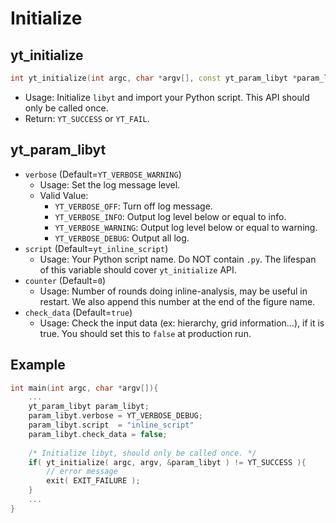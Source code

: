 # Initialize
## yt\_initialize
```cpp
int yt_initialize(int argc, char *argv[], const yt_param_libyt *param_libyt)
```
- Usage: Initialize `libyt` and import your Python script. This API should only be called once.
- Return: `YT_SUCCESS` or `YT_FAIL`.

## yt_param_libyt
- `verbose` (Default=`YT_VERBOSE_WARNING`)
  - Usage: Set the log message level.
  - Valid Value:
    - `YT_VERBOSE_OFF`: Turn off log message.
    - `YT_VERBOSE_INFO`: Output log level below or equal to info.
    - `YT_VERBOSE_WARNING`: Output log level below or equal to warning.
    - `YT_VERBOSE_DEBUG`: Output all log.
- `script` (Default=`yt_inline_script`)
  - Usage: Your Python script name. Do NOT contain `.py`. The lifespan of this variable should cover `yt_initialize` API.
- `counter` (Default=`0`)
  - Usage: Number of rounds doing inline-analysis, may be useful in restart. We also append this number at the end of the figure name.
- `check_data` (Default=`true`)
  - Usage: Check the input data (ex: hierarchy, grid information…), if it is true. You should set this to `false` at production run.



## Example
```cpp
int main(int argc, char *argv[]){
    ...
    yt_param_libyt param_libyt;
    param_libyt.verbose = YT_VERBOSE_DEBUG;
    param_libyt.script  = "inline_script"
    param_libyt.check_data = false;
	
    /* Initialize libyt, should only be called once. */
    if( yt_initialize( argc, argv, &param_libyt ) != YT_SUCCESS ){
        // error message
        exit( EXIT_FAILURE );
    }
    ...
}
```
